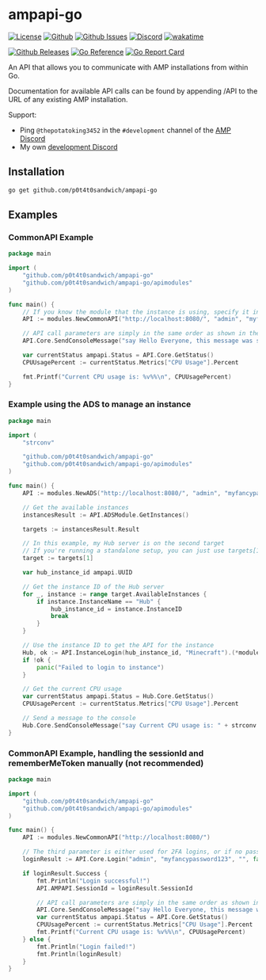 # ampapi-go

[![License](https://img.shields.io/github/license/p0t4t0sandwich/ampapi-go?color=blue)](https://img.shields.io/github/downloads/p0t4t0sandwich/ampapi-go/LICENSE)
[![Github](https://img.shields.io/github/stars/p0t4t0sandwich/ampapi-go)](https://github.com/p0t4t0sandwich/ampapi-go)
[![Github Issues](https://img.shields.io/github/issues/p0t4t0sandwich/ampapi-go?label=Issues)](https://github.com/p0t4t0sandwich/ampapi-go/issues)
[![Discord](https://img.shields.io/discord/1067482396246683708?color=7289da&logo=discord&logoColor=white)](https://discord.neuralnexus.dev)
[![wakatime](https://wakatime.com/badge/github/p0t4t0sandwich/ampapi-go.svg)](https://wakatime.com/badge/github/p0t4t0sandwich/ampapi-go)

[![Github Releases](https://img.shields.io/github/downloads/p0t4t0sandwich/ampapi-go/total?label=Github&logo=github&color=181717)](https://github.com/p0t4t0sandwich/ampapi-go/releases)
[![Go Reference](https://pkg.go.dev/badge/github.com/p0t4t0sandwich/ampapi-go.svg)](https://pkg.go.dev/github.com/p0t4t0sandwich/ampapi-go)
[![Go Report Card](https://goreportcard.com/badge/github.com/p0t4t0sandwich/ampapi-go)](https://goreportcard.com/report/github.com/p0t4t0sandwich/ampapi-go)

An API that allows you to communicate with AMP installations from within Go.

Documentation for available API calls can be found by appending /API to the URL of any existing AMP installation.

Support:

- Ping `@thepotatoking3452` in the `#development` channel of the [AMP Discord](https://discord.gg/cubecoders)
- My own [development Discord](https://discord.neuralnexus.dev/)

## Installation

```bash
go get github.com/p0t4t0sandwich/ampapi-go
```

## Examples

### CommonAPI Example

```go
package main

import (
    "github.com/p0t4t0sandwich/ampapi-go"
    "github.com/p0t4t0sandwich/ampapi-go/apimodules"
)

func main() {
    // If you know the module that the instance is using, specify it instead of CommonAPI
    API := modules.NewCommonAPI("http://localhost:8080/", "admin", "myfancypassword123")

    // API call parameters are simply in the same order as shown in the documentation.
    API.Core.SendConsoleMessage("say Hello Everyone, this message was sent from the Go API!")

    var currentStatus ampapi.Status = API.Core.GetStatus()
    CPUUsagePercent := currentStatus.Metrics["CPU Usage"].Percent

    fmt.Printf("Current CPU usage is: %v%%\n", CPUUsagePercent)
}
```

### Example using the ADS to manage an instance

```go
package main

import (
    "strconv"

    "github.com/p0t4t0sandwich/ampapi-go"
    "github.com/p0t4t0sandwich/ampapi-go/apimodules"
)

func main() {
    API := modules.NewADS("http://localhost:8080/", "admin", "myfancypassword123")

    // Get the available instances
    instancesResult := API.ADSModule.GetInstances()

    targets := instancesResult.Result

    // In this example, my Hub server is on the second target
    // If you're running a standalone setup, you can just use targets[1]
    target := targets[1]

    var hub_instance_id ampapi.UUID

    // Get the instance ID of the Hub server
    for _, instance := range target.AvailableInstances {
        if instance.InstanceName == "Hub" {
            hub_instance_id = instance.InstanceID
            break
        }
    }

    // Use the instance ID to get the API for the instance
    Hub, ok := API.InstanceLogin(hub_instance_id, "Minecraft").(*modules.Minecraft)
    if !ok {
        panic("Failed to login to instance")
    }

    // Get the current CPU usage
    var currentStatus ampapi.Status = Hub.Core.GetStatus()
    CPUUsagePercent := currentStatus.Metrics["CPU Usage"].Percent

    // Send a message to the console
    Hub.Core.SendConsoleMessage("say Current CPU usage is: " + strconv.FormatFloat(CPUUsagePercent, 'f', 2, 64) + "%")
}
```

### CommonAPI Example, handling the sessionId and rememberMeToken manually (not recommended)

```go
package main

import (
    "github.com/p0t4t0sandwich/ampapi-go"
    "github.com/p0t4t0sandwich/ampapi-go/apimodules"
)

func main() {
    API := modules.NewCommonAPI("http://localhost:8080/")

    // The third parameter is either used for 2FA logins, or if no password is specified to use a remembered token from a previous login, or a service login token.
    loginResult := API.Core.Login("admin", "myfancypassword123", "", false)

    if loginResult.Success {
        fmt.Println("Login successful!")
        API.AMPAPI.SessionId = loginResult.SessionId

        // API call parameters are simply in the same order as shown in the documentation.
        API.Core.SendConsoleMessage("say Hello Everyone, this message was sent from the Go API!")
        var currentStatus ampapi.Status = API.Core.GetStatus()
        CPUUsagePercent := currentStatus.Metrics["CPU Usage"].Percent
        fmt.Printf("Current CPU usage is: %v%%\n", CPUUsagePercent)
    } else {
        fmt.Println("Login failed!")
        fmt.Println(loginResult)
    }
}
```
